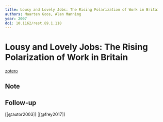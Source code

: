 ```yaml
---
title: Lousy and Lovely Jobs: The Rising Polarization of Work in Britain
authors: Maarten Goos, Alan Manning
year: 2007
doi: 10.1162/rest.89.1.118
---
```


# Lousy and Lovely Jobs: The Rising Polarization of Work in Britain

[zotero](zotero://select/items/@goos2007)

## Note


## Follow-up

[[@autor2003]]
[[@frey2017]]
